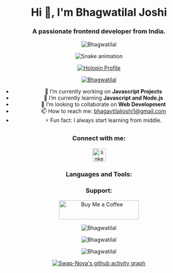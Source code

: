 <h1 align="center">Hi 👋, I'm Bhagwatilal Joshi</h1>
<h3 align="center">A passionate frontend developer from India.</h3>
<div align="center">

  <p align="center"> 
    <img src="https://komarev.com/ghpvc/?username=Bhagwatilal&label=Profile%20views&color=0e75b6&style=flat" alt="Bhagwatilal" />
  </p>

<p align="center">
  <img src="https://raw.githubusercontent.com/Bhagwatilal/Bhagwatilal/output/snake.svg" alt="Snake animation" />
</p>

  <p align="center">
    <a href="https://holopin.io/@bhagwatilal">
      <img src="https://holopin.me/bhagwatilal" alt="Holopin Profile">
    </a>
  </p>

  <p align="center"> 
    <a href="https://github.com/ryo-ma/github-profile-trophy">
      <img src="https://github-profile-trophy.vercel.app/?username=Bhagwatilal" alt="Bhagwatilal" />
    </a>
  </p>

  - 🔭 I’m currently working on **Javascript Projects**
  - 🌱 I’m currently learning **Javascript and Node.js**
  - 👯 I’m looking to collaborate on **Web Development**
  - 📫 How to reach me: [bhagavtilaljoshi1@gmail.com](mailto:bhagavtilaljoshi1@gmail.com)
  - ⚡ Fun fact: I always start learning from middle.

  <h3 align="center">Connect with me:</h3>
<p align="center">
<a href="https://linkedin.com/in/bhagwatilal-joshi-863b14264/" target="_blank">
  <img src="https://img.shields.io/static/v1?message=LinkedIn&logo=linkedin&label=&color=0077B5&logoColor=white&labelColor=&style=for-the-badge" height="35" alt="linkedin logo" />
  </a>

</p>

  <h3 align="center">Languages and Tools:</h3>
  <p align="center"> 
    <!-- Add your tools and languages icons here -->
  </p>

  <h3 align="center">Support:</h3>
  <p align="center">
    <a href="https://www.buymeacoffee.com/bhagwatilal">
      <img align="center" src="https://cdn.buymeacoffee.com/buttons/v2/default-yellow.png" height="50" width="210" alt="Buy Me a Coffee" />
    </a>
  </p>

  <p align="center">
    <img align="center" src="https://github-readme-stats.vercel.app/api/top-langs?username=Bhagwatilal&show_icons=true&locale=en&layout=compact" alt="Bhagwatilal" /
  </p>

  <p align="center">
    <img align="center" src="https://github-readme-stats.vercel.app/api?username=Bhagwatilal&show_icons=true&locale=en" alt="Bhagwatilal" />
    
  </p>

  <p align="center">
    <img align="center" src="https://github-readme-streak-stats.herokuapp.com/?user=Bhagwatilal&" alt="Bhagwatilal" />
  </p>

  

  [![Swap-Nova's github activity graph](https://github-readme-activity-graph.vercel.app/graph?username=Bhagwatilal&theme=react-dark&hide_border=true&area=true)](https://github.com/Bhagwatilal/github-readme-activity-graph)

 
</div>
